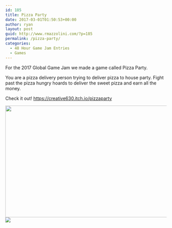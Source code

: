 ```yaml
---
id: 185
title: Pizza Party
date: 2017-03-01T01:50:53+00:00
author: ryan
layout: post
guid: http://www.rmazzolini.com/?p=185
permalink: /pizza-party/
categories:
  - 48 Hour Game Jam Entries
  - Games
---
```

For the 2017 Global Game Jam we made a game called Pizza Party.

You are a pizza delivery person trying to deliver pizza to house party. Fight past the pizza hungry hoards to deliver the sweet pizza and earn all the money.

Check it out! <https://creative630.itch.io/pizzaparty>

<img loading="lazy" class="alignnone size-large" src="https://i0.wp.com/img.itch.zone/aW1hZ2UvMTEzNTQyLzUyNjMyMy5wbmc=/original/0SaQyE.png?resize=620%2C349&#038;ssl=1" width="620" height="349" data-recalc-dims="1" /> 

<img src="https://i0.wp.com/img.itch.zone/aW1hZ2UvMTEzNTQyLzUyNjMwOS5wbmc=/794x1000/KtQMTB.png?w=620&#038;ssl=1" data-recalc-dims="1" />